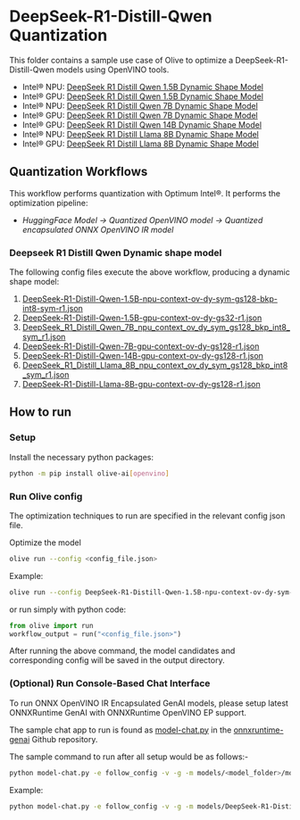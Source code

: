 # DeepSeek-R1-Distill-Qwen Quantization

This folder contains a sample use case of Olive to optimize a DeepSeek-R1-Distill-Qwen models using OpenVINO tools.

- Intel® NPU: [DeepSeek R1 Distill Qwen 1.5B Dynamic Shape Model](https://huggingface.co/deepseek-ai/DeepSeek-R1-Distill-Qwen-1.5B)
- Intel® GPU: [DeepSeek R1 Distill Qwen 1.5B Dynamic Shape Model](https://huggingface.co/deepseek-ai/DeepSeek-R1-Distill-Qwen-1.5B)
- Intel® NPU: [DeepSeek R1 Distill Qwen 7B Dynamic Shape Model](https://huggingface.co/deepseek-ai/DeepSeek-R1-Distill-Qwen-7B)
- Intel® GPU: [DeepSeek R1 Distill Qwen 7B Dynamic Shape Model](https://huggingface.co/deepseek-ai/DeepSeek-R1-Distill-Qwen-7B)
- Intel® GPU: [DeepSeek R1 Distill Qwen 14B Dynamic Shape Model](https://huggingface.co/deepseek-ai/DeepSeek-R1-Distill-Qwen-14B)
- Intel® NPU: [DeepSeek R1 Distill Llama 8B Dynamic Shape Model](https://huggingface.co/deepseek-ai/DeepSeek-R1-Distill-Llama-8B)
- Intel® GPU: [DeepSeek R1 Distill Llama 8B Dynamic Shape Model](https://huggingface.co/deepseek-ai/DeepSeek-R1-Distill-Llama-8B)


## Quantization Workflows

This workflow performs quantization with Optimum Intel®. It performs the optimization pipeline:

- *HuggingFace Model -> Quantized OpenVINO model -> Quantized encapsulated ONNX OpenVINO IR model*

### Deepseek R1 Distill Qwen Dynamic shape model

The following config files execute the above workflow, producing a dynamic shape model:

1. [DeepSeek-R1-Distill-Qwen-1.5B-npu-context-ov-dy-sym-gs128-bkp-int8-sym-r1.json](DeepSeek-R1-Distill-Qwen-1.5B-npu-context-ov-dy-sym-gs128-bkp-int8-sym-r1.json)
2. [DeepSeek-R1-Distill-Qwen-1.5B-gpu-context-ov-dy-gs32-r1.json](DeepSeek-R1-Distill-Qwen-1.5B-gpu-context-ov-dy-gs32-r1.json)
3. [DeepSeek_R1_Distill_Qwen_7B_npu_context_ov_dy_sym_gs128_bkp_int8_sym_r1.json](DeepSeek_R1_Distill_Qwen_7B_npu_context_ov_dy_sym_gs128_bkp_int8_sym_r1.json)
4. [DeepSeek-R1-Distill-Qwen-7B-gpu-context-ov-dy-gs128-r1.json](DeepSeek-R1-Distill-Qwen-7B-gpu-context-ov-dy-gs128-r1.json)
5. [DeepSeek-R1-Distill-Qwen-14B-gpu-context-ov-dy-gs128-r1.json](DeepSeek-R1-Distill-Qwen-14B-gpu-context-ov-dy-gs128-r1.json)
6. [DeepSeek_R1_Distill_Llama_8B_npu_context_ov_dy_sym_gs128_bkp_int8_sym_r1.json](DeepSeek_R1_Distill_Llama_8B_npu_context_ov_dy_sym_gs128_bkp_int8_sym_r1.json)
7. [DeepSeek-R1-Distill-Llama-8B-gpu-context-ov-dy-gs128-r1.json](DeepSeek-R1-Distill-Llama-8B-gpu-context-ov-dy-gs128-r1.json)

## How to run

### Setup

Install the necessary python packages:

```bash
python -m pip install olive-ai[openvino]
```

### Run Olive config

The optimization techniques to run are specified in the relevant config json file.

Optimize the model

```bash
olive run --config <config_file.json>
```

Example:

```bash
olive run --config DeepSeek-R1-Distill-Qwen-1.5B-npu-context-ov-dy-sym-gs128-bkp-int8-sym-r1.json
```

or run simply with python code:

```python
from olive import run
workflow_output = run("<config_file.json>")
```

After running the above command, the model candidates and corresponding config will be saved in the output directory.

### (Optional) Run Console-Based Chat Interface

To run ONNX OpenVINO IR Encapsulated GenAI models, please setup latest ONNXRuntime GenAI with ONNXRuntime OpenVINO EP support.

The sample chat app to run is found as [model-chat.py](https://github.com/microsoft/onnxruntime-genai/blob/main/examples/python/model-chat.py) in the [onnxruntime-genai](https://github.com/microsoft/onnxruntime-genai/) Github repository.

The sample command to run after all setup would be as follows:-

```bash
python model-chat.py -e follow_config -v -g -m models/<model_folder>/model/
```

Example:

```bash
python model-chat.py -e follow_config -v -g -m models/DeepSeek-R1-Distill-Qwen-1.5B_context_ov_dynamic_sym_gs128_bkp_int8_sym_r1/model/
```
